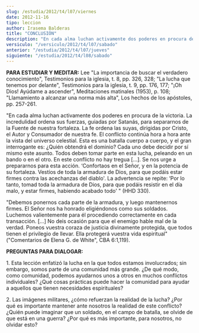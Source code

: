 ```yaml
---
slug: /estudia/2012/t4/l07/viernes
date: 2012-11-16
tipo: leccion
author: Irasema Balderas
title: "CONCLUSIÓN"
description: "En cada alma luchan activamente dos poderes en procura de la victoria. La  incredulidad ordena sus fuerzas, guiadas por Satanás, para separarnos de la  Fuente de nuestra fortaleza. La fe ordena las suyas, dirigidas por Cristo, el  Autor y Consumador de nuestra fe. El conflicto..."
versiculo: "/versiculo/2012/t4/l07/sabado"
anterior: "/estudia/2012/t4/l07/jueves"
siguiente: "/estudia/2012/t4/l08/sabado"
---
```


**PARA ESTUDIAR Y MEDITAR:** Lee "La importancia de buscar el verdadero conocimiento", Testimonios para la iglesia, t. 8, pp. 326, 328; "La lucha que tenemos por delante", Testimonios para la iglesia, t. 9, pp. 176, 177; "¡Oh Dios! Ayúdame a ascender", Meditaciones matinales (1953), p. 108; "Llamamiento a alcanzar una norma más alta", Los hechos de los apóstoles, pp. 257-261.

"En cada alma luchan activamente dos poderes en procura de la victoria. La incredulidad ordena sus fuerzas, guiadas por Satanás, para separarnos de la Fuente de nuestra fortaleza. La fe ordena las suyas, dirigidas por Cristo, el Autor y Consumador de nuestra fe. El conflicto continúa hora a hora ante la vista del universo celestial. Esta es una batalla cuerpo a cuerpo, y el gran interrogante es: ¿Quién obtendrá el dominio? Cada uno debe decidir por sí mismo este asunto. Todos deben tomar parte en esta lucha, peleando en un bando o en el otro. En este conflicto no hay tregua [...]. Se nos urge a prepararnos para esta acción. ‘Confortaos en el Señor, y en la potencia de su fortaleza. Vestíos de toda la armadura de Dios, para que podáis estar firmes contra las acechanzas del diablo'. La advertencia se repite: ‘Por lo tanto, tomad toda la armadura de Dios, para que podáis resistir en el día malo, y estar firmes, habiendo acabado todo' " (HHD 330).

"Debemos ponernos cada parte de la armadura, y luego mantenernos firmes. El Señor nos ha honrado eligiéndonos como sus soldados. Luchemos valientemente para él procediendo correctamente en cada transacción. [...] No deis ocasión para que el enemigo hable mal de la verdad. Poneos vuestra coraza de justicia divinamente protegida, que todos tienen el privilegio de llevar. Ella protegerá vuestra vida espiritual" ("Comentarios de Elena G. de White", CBA 6:1,119).

**PREGUNTAS PARA DIALOGAR:**

1\. Esta lección enfatizó la lucha en la que todos estamos involucrados; sin embargo, somos parte de una comunidad más grande. ¿De qué modo, como comunidad, podemos ayudarnos unos a otros en muchos conflictos individuales? ¿Qué cosas prácticas puede hacer la comunidad para ayudar a aquellos que tienen necesidades espirituales?

2\. Las imágenes militares, ¿cómo refuerzan la realidad de la lucha? ¿Por qué es importante mantener ante nosotros la realidad de este conflicto? ¿Quién puede imaginar que un soldado, en el campo de batalla, se olvide de que está en una guerra? ¿Por qué es más importante, para nosotros, no olvidar esto?
